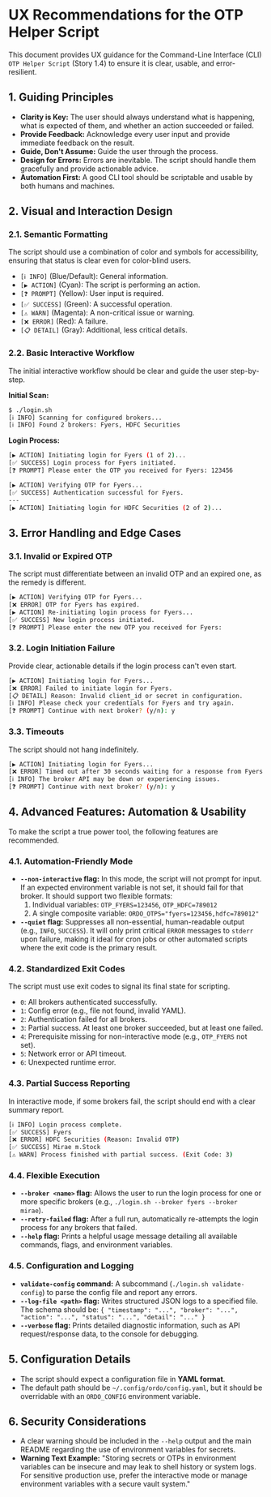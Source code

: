 # UX Recommendations for the OTP Helper Script

This document provides UX guidance for the Command-Line Interface (CLI) `OTP Helper Script` (Story 1.4) to ensure it is clear, usable, and error-resilient.

## 1. Guiding Principles

- **Clarity is Key:** The user should always understand what is happening, what is expected of them, and whether an action succeeded or failed.
- **Provide Feedback:** Acknowledge every user input and provide immediate feedback on the result.
- **Guide, Don't Assume:** Guide the user through the process.
- **Design for Errors:** Errors are inevitable. The script should handle them gracefully and provide actionable advice.
- **Automation First:** A good CLI tool should be scriptable and usable by both humans and machines.

## 2. Visual and Interaction Design

### 2.1. Semantic Formatting
The script should use a combination of color and symbols for accessibility, ensuring that status is clear even for color-blind users.

- `[ℹ️ INFO]` (Blue/Default): General information.
- `[▶️ ACTION]` (Cyan): The script is performing an action.
- `[❓ PROMPT]` (Yellow): User input is required.
- `[✅ SUCCESS]` (Green): A successful operation.
- `[⚠️ WARN]` (Magenta): A non-critical issue or warning.
- `[❌ ERROR]` (Red): A failure.
- `[📋 DETAIL]` (Gray): Additional, less critical details.

### 2.2. Basic Interactive Workflow

The initial interactive workflow should be clear and guide the user step-by-step.

**Initial Scan:**
```bash
$ ./login.sh
[ℹ️ INFO] Scanning for configured brokers...
[ℹ️ INFO] Found 2 brokers: Fyers, HDFC Securities
```

**Login Process:**
```bash
[▶️ ACTION] Initiating login for Fyers (1 of 2)...
[✅ SUCCESS] Login process for Fyers initiated.
[❓ PROMPT] Please enter the OTP you received for Fyers: 123456

[▶️ ACTION] Verifying OTP for Fyers...
[✅ SUCCESS] Authentication successful for Fyers.
---
[▶️ ACTION] Initiating login for HDFC Securities (2 of 2)...
```

## 3. Error Handling and Edge Cases

### 3.1. Invalid or Expired OTP
The script must differentiate between an invalid OTP and an expired one, as the remedy is different.

```bash
[▶️ ACTION] Verifying OTP for Fyers...
[❌ ERROR] OTP for Fyers has expired.
[▶️ ACTION] Re-initiating login process for Fyers...
[✅ SUCCESS] New login process initiated.
[❓ PROMPT] Please enter the new OTP you received for Fyers:
```

### 3.2. Login Initiation Failure
Provide clear, actionable details if the login process can't even start.

```bash
[▶️ ACTION] Initiating login for Fyers...
[❌ ERROR] Failed to initiate login for Fyers.
[📋 DETAIL] Reason: Invalid client_id or secret in configuration.
[ℹ️ INFO] Please check your credentials for Fyers and try again.
[❓ PROMPT] Continue with next broker? (y/n): y
```

### 3.3. Timeouts
The script should not hang indefinitely.

```bash
[▶️ ACTION] Initiating login for Fyers...
[❌ ERROR] Timed out after 30 seconds waiting for a response from Fyers.
[ℹ️ INFO] The broker API may be down or experiencing issues.
[❓ PROMPT] Continue with next broker? (y/n): y
```

## 4. Advanced Features: Automation & Usability

To make the script a true power tool, the following features are recommended.

### 4.1. Automation-Friendly Mode
- **`--non-interactive` flag:** In this mode, the script will not prompt for input. If an expected environment variable is not set, it should fail for that broker. It should support two flexible formats:
    1.  Individual variables: `OTP_FYERS=123456`, `OTP_HDFC=789012`
    2.  A single composite variable: `ORDO_OTPS="fyers=123456,hdfc=789012"`
- **`--quiet` flag:** Suppresses all non-essential, human-readable output (e.g., `INFO`, `SUCCESS`). It will only print critical `ERROR` messages to `stderr` upon failure, making it ideal for cron jobs or other automated scripts where the exit code is the primary result.

### 4.2. Standardized Exit Codes
The script must use exit codes to signal its final state for scripting.
- `0`: All brokers authenticated successfully.
- `1`: Config error (e.g., file not found, invalid YAML).
- `2`: Authentication failed for all brokers.
- `3`: Partial success. At least one broker succeeded, but at least one failed.
- `4`: Prerequisite missing for non-interactive mode (e.g., `OTP_FYERS` not set).
- `5`: Network error or API timeout.
- `6`: Unexpected runtime error.

### 4.3. Partial Success Reporting
In interactive mode, if some brokers fail, the script should end with a clear summary report.

```bash
[ℹ️ INFO] Login process complete.
[✅ SUCCESS] Fyers
[❌ ERROR] HDFC Securities (Reason: Invalid OTP)
[✅ SUCCESS] Mirae m.Stock
[⚠️ WARN] Process finished with partial success. (Exit Code: 3)
```

### 4.4. Flexible Execution
- **`--broker <name>` flag:** Allows the user to run the login process for one or more specific brokers (e.g., `./login.sh --broker fyers --broker mirae`).
- **`--retry-failed` flag:** After a full run, automatically re-attempts the login process for any brokers that failed.
- **`--help` flag:** Prints a helpful usage message detailing all available commands, flags, and environment variables.

### 4.5. Configuration and Logging
- **`validate-config` command:** A subcommand (`./login.sh validate-config`) to parse the config file and report any errors.
- **`--log-file <path>` flag:** Writes structured JSON logs to a specified file. The schema should be:
  `{ "timestamp": "...", "broker": "...", "action": "...", "status": "...", "detail": "..." }`
- **`--verbose` flag:** Prints detailed diagnostic information, such as API request/response data, to the console for debugging.

## 5. Configuration Details

- The script should expect a configuration file in **YAML format**.
- The default path should be `~/.config/ordo/config.yaml`, but it should be overridable with an `ORDO_CONFIG` environment variable.

## 6. Security Considerations
 
- A clear warning should be included in the `--help` output and the main README regarding the use of environment variables for secrets.
- **Warning Text Example:** "Storing secrets or OTPs in environment variables can be insecure and may leak to shell history or system logs. For sensitive production use, prefer the interactive mode or manage environment variables with a secure vault system."
